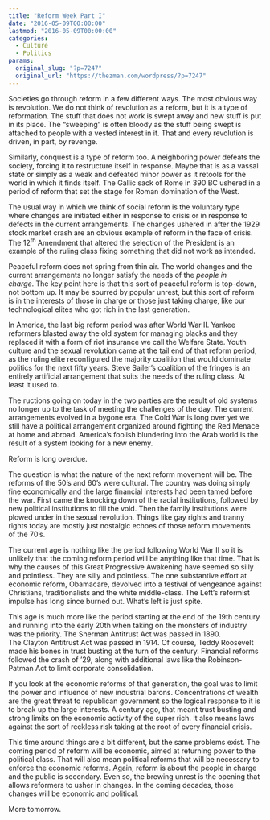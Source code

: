 ```yaml
---
title: "Reform Week Part I"
date: "2016-05-09T00:00:00"
lastmod: "2016-05-09T00:00:00"
categories:
  - Culture
  - Politics
params:
  original_slug: "?p=7247"
  original_url: "https://thezman.com/wordpress/?p=7247"
---
```


Societies go through reform in a few different ways. The most obvious
way is revolution. We do not think of revolution as a reform, but it is
a type of reformation. The stuff that does not work is swept away and
new stuff is put in its place. The “sweeping” is often bloody as the
stuff being swept is attached to people with a vested interest in
it. That and every revolution is driven, in part, by revenge.

Similarly, conquest is a type of reform too. A neighboring power defeats
the society, forcing it to restructure itself in response. Maybe that is
as a vassal state or simply as a weak and defeated minor power as it
retools for the world in which it finds itself. The Gallic sack of Rome
in 390 BC ushered in a period of reform that set the stage for Roman
domination of the West.

The usual way in which we think of social reform is the voluntary type
where changes are initiated either in response to crisis or in response
to defects in the current arrangements. The changes ushered in after the
1929 stock market crash are an obvious example of reform in the face of
crisis. The 12<sup>th</sup> Amendment that altered the selection of the
President is an example of the ruling class fixing something that did
not work as intended.

Peaceful reform does not spring from thin air. The world changes and the
current arrangements no longer satisfy the needs of the *people in
charge*. The key point here is that this sort of peaceful reform is
top-down, not bottom up. It may be spurred by popular unrest, but this
sort of reform is in the interests of those in charge or those just
taking charge, like our technological elites who got rich in the last
generation.

In America, the last big reform period was after World War II. Yankee
reformers blasted away the old system for managing blacks and they
replaced it with a form of riot insurance we call the Welfare
State. Youth culture and the sexual revolution came at the tail end of
that reform period, as the ruling elite reconfigured the majority
coalition that would dominate politics for the next fifty years. Steve
Sailer’s coalition of the fringes is an entirely artificial arrangement
that suits the needs of the ruling class. At least it used to.

The ructions going on today in the two parties are the result of old
systems no longer up to the task of meeting the challenges of the day.
The current arrangements evolved in a bygone era. The Cold War is long
over yet we still have a political arrangement organized around fighting
the Red Menace at home and abroad. America’s foolish blundering into the
Arab world is the result of a system looking for a new enemy.

Reform is long overdue.

The question is what the nature of the next reform movement will be. The
reforms of the 50’s and 60’s were cultural. The country was doing simply
fine economically and the large financial interests had been tamed
before the war. First came the knocking down of the racial institutions,
followed by new political institutions to fill the void. Then the family
institutions were plowed under in the sexual revolution. Things like gay
rights and tranny rights today are mostly just nostalgic echoes of those
reform movements of the 70’s.

The current age is nothing like the period following World War II so it
is unlikely that the coming reform period will be anything like that
time. That is why the causes of this Great Progressive Awakening have
seemed so silly and pointless. They are silly and pointless. The one
substantive effort at economic reform, Obamacare, devolved into a
festival of vengeance against Christians, traditionalists and the white
middle-class. The Left’s reformist impulse has long since burned out.
What’s left is just spite.

This age is much more like the period starting at the end of the 19th
century and running into the early 20th when taking on the monsters of
industry was the priority. The Sherman Antitrust Act was passed in 1890.
The Clayton Antitrust Act was passed in 1914. Of course, Teddy Roosevelt
made his bones in trust busting at the turn of the century. Financial
reforms followed the crash of ’29, along with additional laws like the
Robinson-Patman Act to limit corporate consolidation.

If you look at the economic reforms of that generation, the goal was to
limit the power and influence of new industrial barons. Concentrations
of wealth are the great threat to republican government so the logical
response to it is to break up the large interests. A century ago, that
meant trust busting and strong limits on the economic activity of the
super rich. It also means laws against the sort of reckless risk taking
at the root of every financial crisis.

This time around things are a bit different, but the same problems
exist. The coming period of reform will be economic, aimed at returning
power to the political class. That will also mean political reforms that
will be necessary to enforce the economic reforms. Again, reform is
about the people in charge and the public is secondary. Even so, the
brewing unrest is the opening that allows reformers to usher in changes.
In the coming decades, those changes will be economic and political.

More tomorrow.
